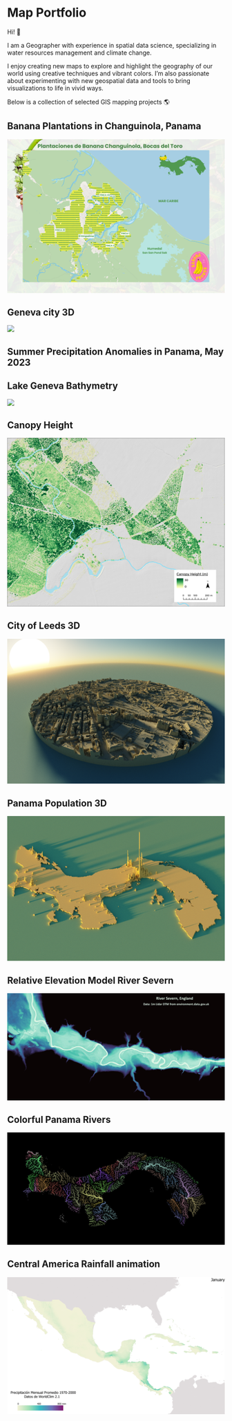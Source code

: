 # Map Portfolio
Hi! :palm_tree:

I am a Geographer with experience in spatial data science, specializing in water resources management and climate change.

I enjoy creating new maps to explore and highlight the geography of our world using creative techniques and vibrant colors. I’m also passionate about experimenting with new geospatial data and tools to bring visualizations to life in vivid ways. 

Below is a collection of selected GIS mapping projects :earth_americas:


## Banana Plantations in Changuinola, Panama
![](assets/bananas2.png)

## Geneva city 3D
![](assets/gva_render11.png)

## Summer Precipitation Anomalies in Panama, May 2023

## Lake Geneva Bathymetry
![](assets/lake_Gneva.png)

## Canopy Height
![](assets/canopy_height.png)

## City of Leeds 3D
![](assets/leeds_3d.png)

## Panama Population 3D
![](assets/population_3D.png)

## Relative Elevation Model River Severn
![](assets/REM_severn1.jpg)

## Colorful Panama Rivers
![](assets/panama_rivers.png)

## Central America Rainfall animation
![](assets/Rain_gif.gif)






